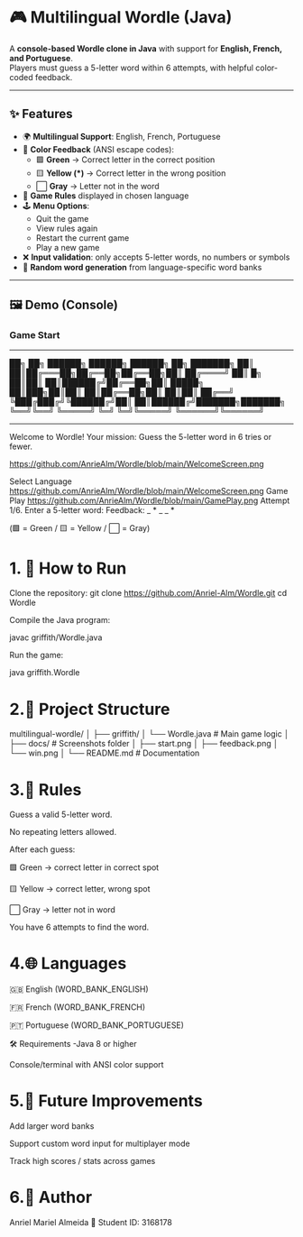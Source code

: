 # 🎮 Multilingual Wordle (Java)

A **console-based Wordle clone in Java** with support for **English, French, and Portuguese**.  
Players must guess a 5-letter word within 6 attempts, with helpful color-coded feedback.  

---

## ✨ Features

- 🌍 **Multilingual Support**: English, French, Portuguese  
- 🎨 **Color Feedback** (ANSI escape codes):
  - 🟩 **Green** → Correct letter in the correct position  
  - 🟨 **Yellow (\*)** → Correct letter in the wrong position  
  - ⬜ **Gray** → Letter not in the word  
- 📜 **Game Rules** displayed in chosen language  
- 🕹️ **Menu Options**:
  - Quit the game  
  - View rules again  
  - Restart the current game  
  - Play a new game  
- ❌ **Input validation**: only accepts 5-letter words, no numbers or symbols  
- 🔀 **Random word generation** from language-specific word banks  

---

## 🖼️ Demo (Console)

### Game Start
*************************************************************************************
██╗    ██╗ ██████╗ ██████╗ ██████╗ ██╗     ███████╗
██║    ██║██╔═══██╗██╔══██╗██╔══██╗██║     ██╔════╝
██║ █╗ ██║██║   ██║██████╔╝██╔══██╗██║     █████╗  
██║███╗██║██║   ██║██╔══██╗██║  ██║██║     ██╔══╝  
╚███╔███╔╝╚██████╔╝██║  ██║██████╔╝███████╗███████╗
 ╚══╝╚══╝  ╚═════╝ ╚═╝  ╚═╝╚═════╝ ╚══════╝╚══════╝
*************************************************************************************
Welcome to Wordle!
Your mission: Guess the 5-letter word in 6 tries or fewer.

<https://github.com/AnrieAlm/Wordle/blob/main/WelcomeScreen.png>

Select Language
<https://github.com/AnrieAlm/Wordle/blob/main/WelcomeScreen.png>
Game Play
<https://github.com/AnrieAlm/Wordle/blob/main/GamePlay.png>
Attempt 1/6. Enter a 5-letter word:
Feedback: _  *  _  _  *

(🟩 = Green / 🟨 = Yellow / ⬜ = Gray)

# 1. 🚀 How to Run

Clone the repository: git clone https://github.com/Anriel-Alm/Wordle.git
cd Wordle

Compile the Java program:

javac griffith/Wordle.java


Run the game:

java griffith.Wordle

# 2.📂 Project Structure
multilingual-wordle/
│
├── griffith/
│   └── Wordle.java    # Main game logic
│
├── docs/              # Screenshots folder
│   ├── start.png
│   ├── feedback.png
│   └── win.png
│
└── README.md          # Documentation

# 3.📝 Rules

Guess a valid 5-letter word.

No repeating letters allowed.

After each guess:

🟩 Green → correct letter in correct spot

🟨 Yellow → correct letter, wrong spot

⬜ Gray → letter not in word

You have 6 attempts to find the word.

# 4.🌐 Languages

🇬🇧 English (WORD_BANK_ENGLISH)

🇫🇷 French (WORD_BANK_FRENCH)

🇵🇹 Portuguese (WORD_BANK_PORTUGUESE)

🛠️ Requirements -Java 8 or higher

Console/terminal with ANSI color support

# 5.📌 Future Improvements

Add larger word banks

Support custom word input for multiplayer mode

Track high scores / stats across games

# 6.👤 Author

Anriel Mariel Almeida
📌 Student ID: 3168178
